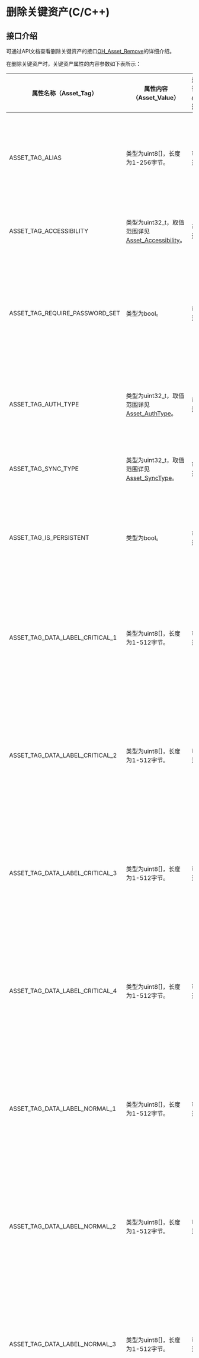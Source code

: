# 删除关键资产(C/C++)

## 接口介绍

可通过API文档查看删除关键资产的接口[OH_Asset_Remove](../../reference/apis-asset-store-kit/_asset_api.md#oh_asset_remove)的详细介绍。

在删除关键资产时，关键资产属性的内容参数如下表所示：

| 属性名称（Asset_Tag）            | 属性内容（Asset_Value）                                       | 是否必选 | 说明                                             |
| ------------------------------- | ------------------------------------------------------------ | -------- | ------------------------------------------------ |
| ASSET_TAG_ALIAS                 | 类型为uint8[]，长度为1-256字节。                               | 可选     | 关键资产别名，每条关键资产的唯一索引。            |
| ASSET_TAG_ACCESSIBILITY         | 类型为uint32_t，取值范围详见[Asset_Accessibility](../../reference/apis-asset-store-kit/_asset_type.md#asset_accessibility)。 | 可选     | 基于锁屏状态的访问控制。                                     |
| ASSET_TAG_REQUIRE_PASSWORD_SET  | 类型为bool。                                                   | 可选     | 是否仅在设置了锁屏密码的情况下，可访问关键资产。     |
| ASSET_TAG_AUTH_TYPE             | 类型为uint32_t，取值范围详见[Asset_AuthType](../../reference/apis-asset-store-kit/_asset_type.md#asset_authtype)。 | 可选     | 访问关键资产所需的用户认证类型。                   |
| ASSET_TAG_SYNC_TYPE             | 类型为uint32_t，取值范围详见[Asset_SyncType](../../reference/apis-asset-store-kit/_asset_type.md#asset_synctype)。 | 可选     | 关键资产支持的同步类型。                           |
| ASSET_TAG_IS_PERSISTENT         | 类型为bool。                                                   | 可选     | 在应用卸载时是否需要保留关键资产。                 |
| ASSET_TAG_DATA_LABEL_CRITICAL_1 | 类型为uint8[]，长度为1-512字节。                               | 可选     | 关键资产附属信息，内容由业务自定义且有完整性保护。 |
| ASSET_TAG_DATA_LABEL_CRITICAL_2 | 类型为uint8[]，长度为1-512字节。                               | 可选     | 关键资产附属信息，内容由业务自定义且有完整性保护。 |
| ASSET_TAG_DATA_LABEL_CRITICAL_3 | 类型为uint8[]，长度为1-512字节。                               | 可选     | 关键资产附属信息，内容由业务自定义且有完整性保护。 |
| ASSET_TAG_DATA_LABEL_CRITICAL_4 | 类型为uint8[]，长度为1-512字节。                               | 可选     | 关键资产附属信息，内容由业务自定义且有完整性保护。 |
| ASSET_TAG_DATA_LABEL_NORMAL_1   | 类型为uint8[]，长度为1-512字节。                               | 可选     | 关键资产附属信息，内容由业务自定义且无完整性保护。 |
| ASSET_TAG_DATA_LABEL_NORMAL_2   | 类型为uint8[]，长度为1-512字节。                               | 可选     | 关键资产附属信息，内容由业务自定义且无完整性保护。 |
| ASSET_TAG_DATA_LABEL_NORMAL_3   | 类型为uint8[]，长度为1-512字节。                               | 可选     | 关键资产附属信息，内容由业务自定义且无完整性保护。 |
| ASSET_TAG_DATA_LABEL_NORMAL_4   | 类型为uint8[]，长度为1-512字节。                               | 可选     | 关键资产附属信息，内容由业务自定义且无完整性保护。 |

## 代码示例

删除别名是demo_alias的关键资产。

1. 在CMake脚本中链接相关动态库
```typescript
target_link_libraries(entry PUBLIC libasset_ndk.z.so)
```

2. 在cpp文件添加业务代码
```c
#include <string.h>

#include "asset/asset_api.h"

void RemoveAsset() {
    static const char *ALIAS = "demo_alias";
    Asset_Blob alias = { (uint32_t)(strlen(ALIAS)), (uint8_t *)ALIAS };

    Asset_Attr attr[] = {
        { .tag = ASSET_TAG_ALIAS, .value.blob = alias }, // 此处指定别名删除，也可不指定别名删除多条数据
    };

    int32_t ret = OH_Asset_Remove(attr, sizeof(attr) / sizeof(attr[0]));
    if (ret == ASSET_SUCCESS) {
        // Asset removed successfully.
    } else {
        // Failed to remove Asset.
    }
}
```
